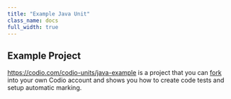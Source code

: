 ```yaml
---
title: "Example Java Unit"
class_name: docs
full_width: true
---
```


## Example Project
https://codio.com/codio-units/java-example is a project that you can [fork](/docs/ide/features/fork/) into your own Codio account and shows you how to create code tests and setup automatic marking.